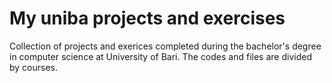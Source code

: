 # My uniba projects and exercises

Collection of projects and exerices completed during the bachelor's degree in computer science at University of Bari. The codes and files are divided by courses.
